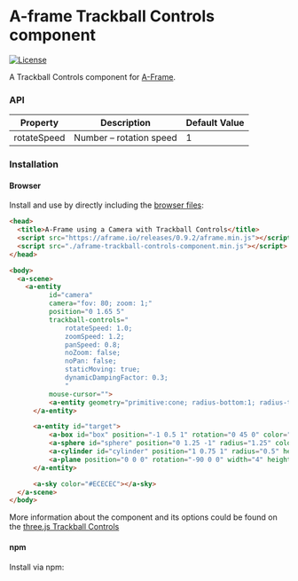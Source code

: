 # A-frame Trackball Controls component

[![License](http://img.shields.io/npm/l/aframe-stl-exporter-component.svg?style=flat-square)](https://npmjs.org/package/aframe-stl-exporter-component)

A Trackball Controls component for [A-Frame](https://aframe.io).

### API

| Property | Description | Default Value |
| -------- | ----------- | ------------- |
| rotateSpeed  | Number – rotation speed | 1 |

### Installation

#### Browser

Install and use by directly including the [browser files](dist):
```html
<head>
  <title>A-Frame using a Camera with Trackball Controls</title>
  <script src="https://aframe.io/releases/0.9.2/aframe.min.js"></script>
  <script src="./aframe-trackball-controls-component.min.js"></script>
</head>

<body>
  <a-scene>
    <a-entity
          id="camera"
          camera="fov: 80; zoom: 1;"
          position="0 1.65 5"
          trackball-controls="
              rotateSpeed: 1.0;
              zoomSpeed: 1.2;
              panSpeed: 0.8;
              noZoom: false;
              noPan: false;
              staticMoving: true;
              dynamicDampingFactor: 0.3;
              "
          mouse-cursor="">
          <a-entity geometry="primitive:cone; radius-bottom:1; radius-top:0" scale=".33 1 .33" position="0 0 0" rotation="90 0 0" material="color: #0099ff; transparent: true; opacity:0.5"></a-entity>
      </a-entity>

      <a-entity id="target">
          <a-box id="box" position="-1 0.5 1" rotation="0 45 0" color="#4CC3D9"></a-box>
          <a-sphere id="sphere" position="0 1.25 -1" radius="1.25" color="#EF2D5E"></a-sphere>
          <a-cylinder id="cylinder" position="1 0.75 1" radius="0.5" height="1.5" color="#FFC65D"></a-cylinder>
          <a-plane position="0 0 0" rotation="-90 0 0" width="4" height="4" color="#7BC8A4"></a-plane>
      </a-entity>

      <a-sky color="#ECECEC"></a-sky>
  </a-scene>
</body>
```

More information about the component and its options could be found on the [three.js Trackball Controls](https://threejs.org/examples/#misc_controls_trackball)

#### npm

Install via npm:
